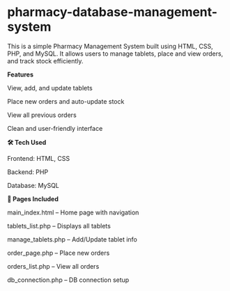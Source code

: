 # pharmacy-database-management-system

This is a simple Pharmacy Management System built using HTML, CSS, PHP, and MySQL. It allows users to manage tablets, place and view orders, and track stock efficiently.


**Features**


View, add, and update tablets

Place new orders and auto-update stock

View all previous orders

Clean and user-friendly interface

**🛠️ Tech Used**

Frontend: HTML, CSS

Backend: PHP

Database: MySQL

**📂 Pages Included**


main_index.html – Home page with navigation

tablets_list.php – Displays all tablets

manage_tablets.php – Add/Update tablet info

order_page.php – Place new orders

orders_list.php – View all orders

db_connection.php – DB connection setup

